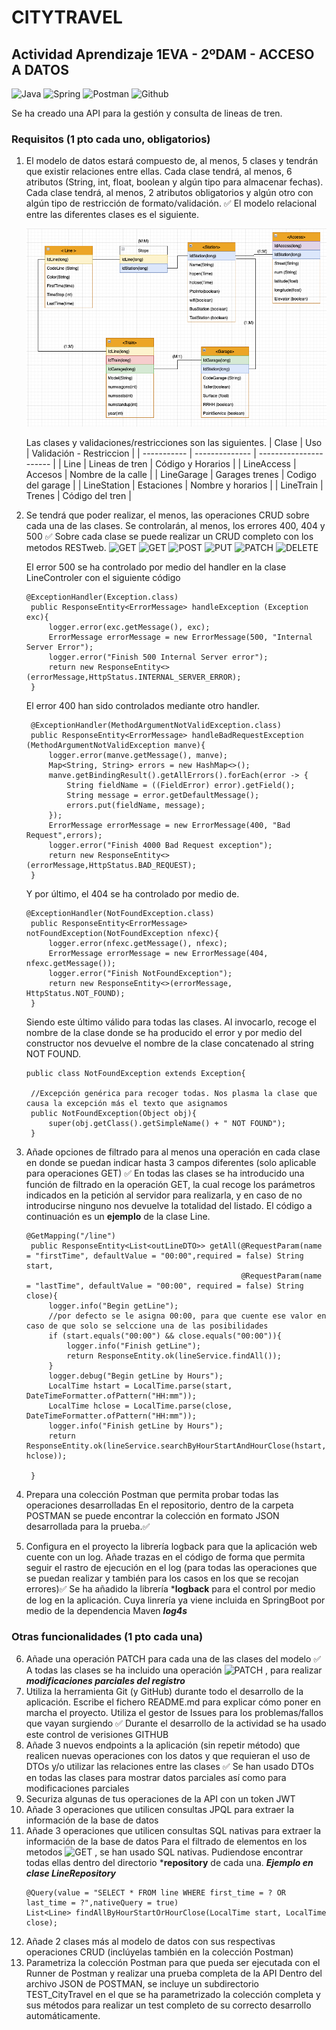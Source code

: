 # CITYTRAVEL
## Actividad Aprendizaje 1EVA - 2ºDAM - ACCESO A DATOS

![Java](https://img.shields.io/badge/Java-red?style=for-the-badge&logo=Java&logoColor=white)
![Spring](https://img.shields.io/badge/SpringBoot-green?style=for-the-badge&logo=spring&logoColor=white)
![Postman](https://img.shields.io/badge/Postman-orange?style=for-the-badge&logo=postman&logoColor=white)
![Github](https://img.shields.io/badge/github-black?style=for-the-badge&logo=github&logoColor=white)

Se ha creado una API para la gestión y consulta de lineas de tren.

### Requisitos (1 pto cada uno, obligatorios)
1. El modelo de datos estará compuesto de, al menos, 5 clases y tendrán que existir relaciones entre ellas. Cada clase tendrá, al menos, 6 atributos (String, int, float, boolean y algún tipo para almacenar fechas). Cada clase tendrá, al menos, 2 atributos obligatorios y algún otro con algún tipo de restricción de formato/validación. ✅
   El modelo relacional entre las diferentes clases es el siguiente.

   ![Imagen](https://github.com/JSenen/CityTravel/blob/master/ER_DB.png)
    
     Las clases y validaciones/restricciones son las siguientes.
    | Clase | Uso | Validación - Restriccion |
    | ----------- | -------------- | ---------------------- |
    | Line        | Lineas de tren | Código y Horarios      |
    | LineAccess  | Accesos        | Nombre de la calle     |
    | LineGarage  | Garages trenes | Codigo del garage      |
    | LineStation | Estaciones     | Nombre y horarios      |
    | LineTrain   | Trenes         | Código del tren        |

2. Se tendrá que poder realizar, el menos, las operaciones CRUD sobre cada una de las clases. Se controlarán, al menos, los errores 400, 404 y 500  ✅
   Sobre cada clase se puede realizar un CRUD completo con los metodos RESTweb.
   ![GET](https://img.shields.io/static/v1?label=GET&message=Obtener&color=blue)
   ![GET](https://img.shields.io/static/v1?label=GET&message=Filtrar&color=blue)
   ![POST](https://img.shields.io/static/v1?label=POST&message=Crear&color=green)
   ![PUT](https://img.shields.io/static/v1?label=PUT&message=Actualizar&color=orange)
   ![PATCH](https://img.shields.io/static/v1?label=PATCH&message=Modificar&color=white)
   ![DELETE](https://img.shields.io/static/v1?label=DELETE&message=Borrar&color=red)

   El error 500 se ha controlado por medio del handler en la clase LineControler con el siguiente código
   ```
   @ExceptionHandler(Exception.class)
    public ResponseEntity<ErrorMessage> handleException (Exception exc){
        logger.error(exc.getMessage(), exc);
        ErrorMessage errorMessage = new ErrorMessage(500, "Internal Server Error");
        logger.error("Finish 500 Internal Server error");
        return new ResponseEntity<>(errorMessage,HttpStatus.INTERNAL_SERVER_ERROR);
    }
   ```
   El error 400 han sido controlados mediante otro handler.
   ```
    @ExceptionHandler(MethodArgumentNotValidException.class)
    public ResponseEntity<ErrorMessage> handleBadRequestException (MethodArgumentNotValidException manve){
        logger.error(manve.getMessage(), manve);
        Map<String, String> errors = new HashMap<>();
        manve.getBindingResult().getAllErrors().forEach(error -> {
            String fieldName = ((FieldError) error).getField();
            String message = error.getDefaultMessage();
            errors.put(fieldName, message);
        });
        ErrorMessage errorMessage = new ErrorMessage(400, "Bad Request",errors);
        logger.error("Finish 4000 Bad Request exception");
        return new ResponseEntity<>(errorMessage,HttpStatus.BAD_REQUEST);
    }
   ```
   Y por último, el 404 se ha controlado por medio de.
   ```
   @ExceptionHandler(NotFoundException.class)
    public ResponseEntity<ErrorMessage> notFoundException(NotFoundException nfexc){
        logger.error(nfexc.getMessage(), nfexc);
        ErrorMessage errorMessage = new ErrorMessage(404, nfexc.getMessage());
        logger.error("Finish NotFoundException");
        return new ResponseEntity<>(errorMessage, HttpStatus.NOT_FOUND);
    }
   ```
   Siendo este último válido para todas las clases. Al invocarlo, recoge el nombre de la clase donde se ha producido el error y por
   medio del constructor nos devuelve el nombre de la clase concatenado al string NOT FOUND.
   ```
   public class NotFoundException extends Exception{

    //Excepción genérica para recoger todas. Nos plasma la clase que causa la excepción más el texto que asignamos
    public NotFoundException(Object obj){
        super(obj.getClass().getSimpleName() + " NOT FOUND");
    }
   ```

3. Añade opciones de filtrado para al menos una operación en cada clase en donde se puedan indicar hasta 3 campos diferentes (solo aplicable para operaciones GET)  ✅
   En todas las clases se ha introducido una función de filtrado en la operación GET, la cual recoge los parámetros indicados en la petición al servidor para realizarla,
   y en caso de no introducirse ninguno nos devuelve la totalidad del listado.
   El código a continuación es un **ejemplo** de la clase Line.
   ```
   @GetMapping("/line")
    public ResponseEntity<List<outLineDTO>> getAll(@RequestParam(name = "firstTime", defaultValue = "00:00",required = false) String start,
                                                   @RequestParam(name = "lastTime", defaultValue = "00:00", required = false) String close){
        logger.info("Begin getLine");
        //por defecto se le asigna 00:00, para que cuente ese valor en caso de que solo se selccione una de las posibilidades
        if (start.equals("00:00") && close.equals("00:00")){
            logger.info("Finish getLine");
            return ResponseEntity.ok(lineService.findAll());
        }
        logger.debug("Begin getLine by Hours");
        LocalTime hstart = LocalTime.parse(start, DateTimeFormatter.ofPattern("HH:mm"));
        LocalTime hclose = LocalTime.parse(close, DateTimeFormatter.ofPattern("HH:mm"));
        logger.info("Finish getLine by Hours");
        return ResponseEntity.ok(lineService.searchByHourStartAndHourClose(hstart, hclose));

    }
   ```
4. Prepara una colección Postman que permita probar todas las operaciones desarrolladas
   En el repositorio, dentro de la carpeta POSTMAN se puede encontrar la colección en formato JSON desarrollada para la prueba.✅
5. Configura en el proyecto la librería logback para que la aplicación web cuente con un log. Añade trazas en el código de forma que permita seguir el rastro de ejecución en el log (para todas las operaciones que se puedan realizar y también para los casos en los que se recojan errores)✅
   Se ha añadido la librería ***logback** para el control por medio de log en la aplicación. Cuya linrería ya viene incluida en SpringBoot por medio de la dependencia Maven ***log4s***

### Otras funcionalidades (1 pto cada una)
6. Añade una operación PATCH para cada una de las clases del modelo ✅
   A todas las clases se ha incluido una operación ![PATCH](https://img.shields.io/static/v1?label=PATCH&message=Modificar&color=white) , para realizar ***modificaciones parciales del registro***
7. Utiliza la herramienta Git (y GitHub) durante todo el desarrollo de la aplicación. Escribe el fichero README.md para explicar cómo poner en marcha el proyecto. Utiliza el gestor de Issues para los problemas/fallos que vayan surgiendo ✅
   Durante el desarrollo de la actividad se ha usado este control de verisiones GITHUB
8. Añade 3 nuevos endpoints a la aplicación (sin repetir método) que realicen nuevas operaciones con los datos y que requieran el uso de DTOs y/o utilizar las relaciones entre las clases ✅
   Se han usado DTOs en todas las clases para mostrar datos parciales así como para modificaciones parciales
9. Securiza algunas de tus operaciones de la API con un token JWT
10. Añade 3 operaciones que utilicen consultas JPQL para extraer la información de la
    base de datos
11. Añade 3 operaciones que utilicen consultas SQL nativas para extraer la información
    de la base de datos
    Para el filtrado de elementos en los metodos ![GET](https://img.shields.io/static/v1?label=GET&message=Filtrar&color=blue) , se han usado SQL nativas.
    Pudiendose encontrar todas ellas dentro del directorio ***repository** de cada una.
    ***Ejemplo en clase LineRepository***
    ```
    @Query(value = "SELECT * FROM line WHERE first_time = ? OR last_time = ?",nativeQuery = true)
    List<Line> findAllByHourStartOrHourClose(LocalTime start, LocalTime close);
    ```
12. Añade 2 clases más al modelo de datos con sus respectivas operaciones CRUD
    (inclúyelas también en la colección Postman)
12. Parametriza la colección Postman para que pueda ser ejecutada con el Runner de
    Postman y realizar una prueba completa de la API
    Dentro del archivo JSON de POSTMAN, se incluye un subdirectorio TEST_CityTravel en el que se ha parametrizado la colección completa y sus métodos para
    realizar un test completo de su correcto desarrollo automáticamente.
